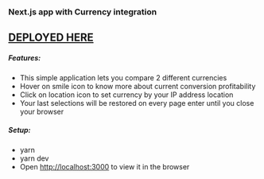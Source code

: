 ### Next.js app with Currency integration

## [DEPLOYED HERE](https://currency-assistant.vercel.app/)

##### **Features**:

- This simple application lets you compare 2 different currencies
- Hover on smile icon to know more about current conversion profitability
- Click on location icon to set currency by your IP address location
- Your last selections will be restored on every page enter until you close your browser

##### **Setup**:

- yarn
- yarn dev
- Open [http://localhost:3000](http://localhost:3000) to view it in the browser
